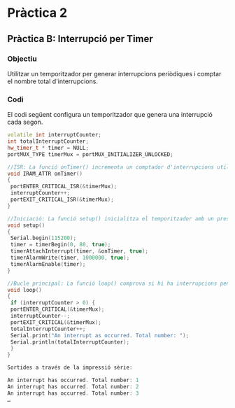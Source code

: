 # Pràctica 2

## Pràctica B: Interrupció per Timer

### Objectiu
Utilitzar un temporitzador per generar interrupcions periòdiques i comptar el nombre total d'interrupcions.

### Codi
El codi següent configura un temporitzador que genera una interrupció cada segon.

```cpp
volatile int interruptCounter;
int totalInterruptCounter;
hw_timer_t * timer = NULL;
portMUX_TYPE timerMux = portMUX_INITIALIZER_UNLOCKED;

//ISR: La funció onTimer() incrementa un comptador d'interrupcions utilitzant una secció crítica
void IRAM_ATTR onTimer() 
{
 portENTER_CRITICAL_ISR(&timerMux);
 interruptCounter++;
 portEXIT_CRITICAL_ISR(&timerMux);
}

//Iniciació: La funció setup() inicialitza el temporitzador amb un prescaler de 80 (perquè la freqüència del temporitzador sigui 1 MHz) i configura una alarma que s'activa cada segon.
void setup() 
{
 Serial.begin(115200);
 timer = timerBegin(0, 80, true);
 timerAttachInterrupt(timer, &onTimer, true);
 timerAlarmWrite(timer, 1000000, true);
 timerAlarmEnable(timer);
}

//Bucle principal: La funció loop() comprova si hi ha interrupcions pendents, decrementa el comptador d'interrupcions i incrementa el comptador total d'interrupcions que despres treu pel port serie
void loop() 
{
 if (interruptCounter > 0) {
 portENTER_CRITICAL(&timerMux);
 interruptCounter--;
 portEXIT_CRITICAL(&timerMux);
 totalInterruptCounter++;
 Serial.print("An interrupt as occurred. Total number: ");
 Serial.println(totalInterruptCounter);
 }
}

Sortides a través de la impressió sèrie:

An interrupt has occurred. Total number: 1
An interrupt has occurred. Total number: 2
An interrupt has occurred. Total number: 3
…